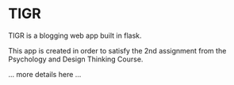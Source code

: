 # TIGR

TIGR is a blogging web app built in flask.

This app is created in order to satisfy the 2nd assignment from the Psychology and Design Thinking Course.

... more details here ...
